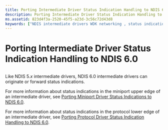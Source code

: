 ```yaml
---
title: Porting Intermediate Driver Status Indication Handling to NDIS 6.0
description: Porting Intermediate Driver Status Indication Handling to NDIS 6.0
ms.assetid: 823d4f3a-2520-45f5-a23d-3c56c72d43d8
keywords: ["NDIS intermediate drivers WDK networking , status indications", "intermediate drivers WDK networking , status indications", "status indications WDK networking , porting", "porting intermediate drivers WDK networking , status indications", "porting status indic"]
---
```


# Porting Intermediate Driver Status Indication Handling to NDIS 6.0


## <a href="" id="ddk-porting-intermediate-driver-status-indication-handling-to-ndis-6-0"></a>


Like NDIS 5.*x* intermediate drivers, NDIS 6.0 intermediate drivers can originate or forward status indications.

For more information about status indications in the miniport upper edge of an intermediate driver, see [Porting Miniport Driver Status Indications to NDIS 6.0](porting-miniport-driver-status-indications-to-ndis-6-0.md).

For more information about status indications in the protocol lower edge of an intermediate driver, see [Porting Protocol Driver Status Indication Handling to NDIS 6.0](porting-protocol-driver-status-indication-handling-to-ndis-6-0.md).

 

 





